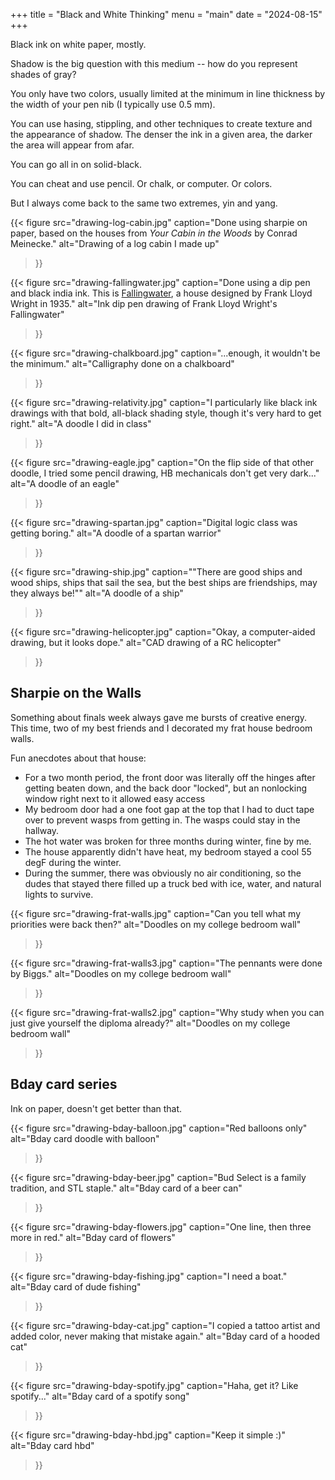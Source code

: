 +++
title = "Black and White Thinking"
menu = "main"
date = "2024-08-15"
+++

Black ink on white paper, mostly.

Shadow is the big question with this medium -- how do you represent shades of gray?

You only have two colors, usually limited at the minimum in line thickness by the width of your pen nib (I typically use 0.5 mm).

You can use hasing, stippling, and other techniques to create texture and the appearance of shadow. The denser the ink in a given area, the darker the area will appear from afar. 

You can go all in on solid-black.

You can cheat and use pencil. Or chalk, or computer. Or colors.

But I always come back to the same two extremes, yin and yang.

{{< figure 
  src="drawing-log-cabin.jpg" 
  caption="Done using sharpie on paper, based on the houses from *Your Cabin in the Woods* by Conrad Meinecke." 
  alt="Drawing of a log cabin I made up" 
>}}

{{< figure 
  src="drawing-fallingwater.jpg" 
  caption="Done using a dip pen and black india ink. This is [Fallingwater](https://en.wikipedia.org/wiki/Fallingwater), a house designed by Frank Lloyd Wright in 1935." 
  alt="Ink dip pen drawing of Frank Lloyd Wright's Fallingwater" 
>}}

{{< figure 
  src="drawing-chalkboard.jpg" 
  caption="...enough, it wouldn't be the minimum." 
  alt="Calligraphy done on a chalkboard" 
>}}

{{< figure 
  src="drawing-relativity.jpg" 
  caption="I particularly like black ink drawings with that bold, all-black shading style, though it's very hard to get right." 
  alt="A doodle I did in class" 
>}}

{{< figure 
  src="drawing-eagle.jpg" 
  caption="On the flip side of that other doodle, I tried some pencil drawing, HB mechanicals don't get very dark..." 
  alt="A doodle of an eagle" 
>}}

{{< figure 
  src="drawing-spartan.jpg" 
  caption="Digital logic class was getting boring." 
  alt="A doodle of a spartan warrior" 
>}}

{{< figure 
  src="drawing-ship.jpg" 
  caption="\"There are good ships and wood ships, ships that sail the sea, but the best ships are friendships, may they always be!\"" 
  alt="A doodle of a ship" 
>}}

{{< figure 
  src="drawing-helicopter.jpg" 
  caption="Okay, a computer-aided drawing, but it looks dope." 
  alt="CAD drawing of a RC helicopter" 
>}}

## Sharpie on the Walls
Something about finals week always gave me bursts of creative energy. This time, two of my best friends and I decorated my frat house bedroom walls.

Fun anecdotes about that house:
- For a two month period, the front door was literally off the hinges after getting beaten down, and the back door "locked", but an nonlocking window right next to it allowed easy access
- My bedroom door had a one foot gap at the top that I had to duct tape over to prevent wasps from getting in. The wasps could stay in the hallway.
- The hot water was broken for three months during winter, fine by me.
- The house apparently didn't have heat, my bedroom stayed a cool 55 degF during the winter.
- During the summer, there was obviously no air conditioning, so the dudes that stayed there filled up a truck bed with ice, water, and natural lights to survive. 

{{< figure 
  src="drawing-frat-walls.jpg" 
  caption="Can you tell what my priorities were back then?" 
  alt="Doodles on my college bedroom wall" 
>}}

{{< figure 
  src="drawing-frat-walls3.jpg" 
  caption="The pennants were done by Biggs." 
  alt="Doodles on my college bedroom wall" 
>}}

{{< figure 
  src="drawing-frat-walls2.jpg" 
  caption="Why study when you can just give yourself the diploma already?" 
  alt="Doodles on my college bedroom wall" 
>}}

## Bday card series
Ink on paper, doesn't get better than that.

{{< figure 
  src="drawing-bday-balloon.jpg" 
  caption="Red balloons only" 
  alt="Bday card doodle with balloon" 
>}}

{{< figure 
  src="drawing-bday-beer.jpg" 
  caption="Bud Select is a family tradition, and STL staple." 
  alt="Bday card of a beer can" 
>}}

{{< figure 
  src="drawing-bday-flowers.jpg" 
  caption="One line, then three more in red." 
  alt="Bday card of flowers" 
>}}

{{< figure 
  src="drawing-bday-fishing.jpg" 
  caption="I need a boat." 
  alt="Bday card of dude fishing" 
>}}

{{< figure 
  src="drawing-bday-cat.jpg" 
  caption="I copied a tattoo artist and added color, never making that mistake again." 
  alt="Bday card of a hooded cat" 
>}}

{{< figure 
  src="drawing-bday-spotify.jpg" 
  caption="Haha, get it? Like spotify..." 
  alt="Bday card of a spotify song" 
>}}

{{< figure 
  src="drawing-bday-hbd.jpg" 
  caption="Keep it simple :)" 
  alt="Bday card hbd" 
>}}